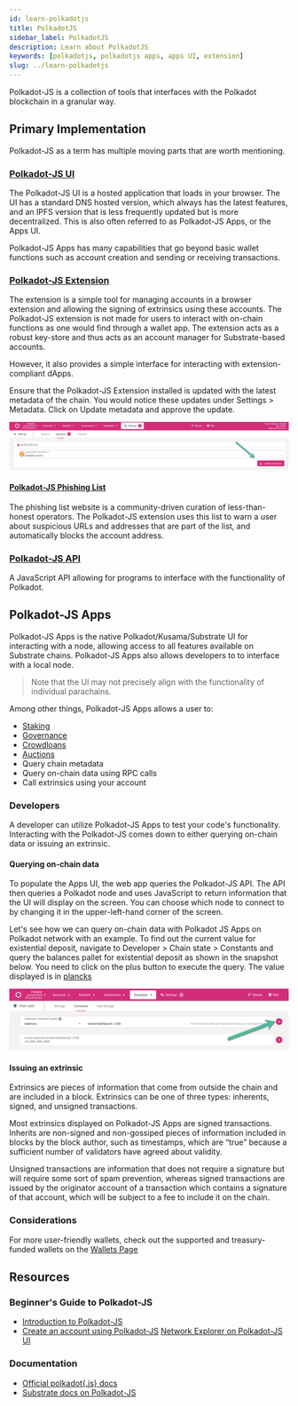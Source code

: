 ```yaml
---
id: learn-polkadotjs
title: PolkadotJS
sidebar_label: PolkadotJS
description: Learn about PolkadotJS
keywords: [polkadotjs, polkadotjs apps, apps UI, extension]
slug: ../learn-polkadotjs
---
```


<!-- This page is a WIP -->
<!-- The first version of this page takes motivation from Emre's ELI5 on Polkadot-JS -->

Polkadot-JS is a collection of tools that interfaces with the Polkadot blockchain in a granular way.

## Primary Implementation

Polkadot-JS as a term has multiple moving parts that are worth mentioning.

### [Polkadot-JS UI](https://polkadot.js.org/)

The Polkadot-JS UI is a hosted application that loads in your browser. The UI has a standard DNS
hosted version, which always has the latest features, and an IPFS version that is less frequently
updated but is more decentralized. This is also often referred to as Polkadot-JS Apps, or the Apps
UI.

Polkadot-JS Apps has many capabilities that go beyond basic wallet functions such as account
creation and sending or receiving transactions.

### [Polkadot-JS Extension](https://polkadot.js.org/extension/)

The extension is a simple tool for managing accounts in a browser extension and allowing the signing
of extrinsics using these accounts. The Polkadot-JS extension is not made for users to interact with
on-chain functions as one would find through a wallet app. The extension acts as a robust key-store
and thus acts as an account manager for Substrate-based accounts.

However, it also provides a simple interface for interacting with extension-compliant dApps.

Ensure that the Polkadot-JS Extension installed is updated with the latest metadata of the chain.
You would notice these updates under Settings > Metadata. Click on Update metadata and approve the
update.

![update metadata](../assets/update-metadata.png)

#### [Polkadot-JS Phishing List](https://polkadot.js.org/phishing/)

The phishing list website is a community-driven curation of less-than-honest operators. The
Polkadot-JS extension uses this list to warn a user about suspicious URLs and addresses that are
part of the list, and automatically blocks the account address.

### [Polkadot-JS API](https://github.com/polkadot-js/api)

A JavaScript API allowing for programs to interface with the functionality of Polkadot.

## Polkadot-JS Apps

Polkadot-JS Apps is the native Polkadot/Kusama/Substrate UI for interacting with a node, allowing
access to all features available on Substrate chains. Polkadot-JS Apps also allows developers to to
interface with a local node.

> Note that the UI may not precisely align with the functionality of individual parachains.

Among other things, Polkadot-JS Apps allows a user to:

- [Staking](learn-staking.md)
- [Governance](learn-governance.md)
- [Crowdloans](learn-crowdloans.md)
- [Auctions](learn-auction.md)
- Query chain metadata
- Query on-chain data using RPC calls
- Call extrinsics using your account

### Developers

A developer can utilize Polkadot-JS Apps to test your code's functionality. Interacting with the
Polkadot-JS comes down to either querying on-chain data or issuing an extrinsic.

#### Querying on-chain data

To populate the Apps UI, the web app queries the Polkadot-JS API. The API then queries a Polkadot
node and uses JavaScript to return information that the UI will display on the screen. You can
choose which node to connect to by changing it in the upper-left-hand corner of the screen.

Let's see how we can query on-chain data with Polkadot JS Apps on Polkadot network with an example.
To find out the current value for existential deposit, navigate to Developer > Chain state >
Constants and query the balances pallet for existential deposit as shown in the snapshot below. You
need to click on the plus button to execute the query. The value displayed is in
[plancks](learn-DOT#polkadot)

![query chain state](../assets/chain-state-constant.png)

#### Issuing an extrinsic

Extrinsics are pieces of information that come from outside the chain and are included in a block.
Extrinsics can be one of three types: inherents, signed, and unsigned transactions.

Most extrinsics displayed on Polkadot-JS Apps are signed transactions. Inherits are non-signed and
non-gossiped pieces of information included in blocks by the block author, such as timestamps, which
are “true” because a sufficient number of validators have agreed about validity.

Unsigned transactions are information that does not require a signature but will require some sort
of spam prevention, whereas signed transactions are issued by the originator account of a
transaction which contains a signature of that account, which will be subject to a fee to include it
on the chain.

### Considerations

For more user-friendly wallets, check out the supported and treasury-funded wallets on the
[Wallets Page](../build/build-wallets.md)

## Resources

### Beginner's Guide to Polkadot-JS

- [Introduction to Polkadot-JS](https://www.youtube.com/watch?v=4EQqwGFV1D8)
- [Create an account using Polkadot-JS](https://www.youtube.com/watch?v=sy7lvAqyzkY)
  [Network Explorer on Polkadot-JS UI](https://www.youtube.com/watch?v=g4b4IWR6OrE)

### Documentation

- [Official polkadot{.js} docs](https://polkadot.js.org/docs/)
- [Substrate docs on Polkadot-JS](https://docs.substrate.io/reference/command-line-tools/polkadot-apps/)
